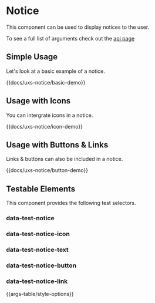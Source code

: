 # Notice

This component can be used to display notices to the user.

To see a full list of arguments check out the [api page](../api/components/uxs-notice)

## Simple Usage

Let's look at a basic example of a notice.

{{docs/uxs-notice/basic-demo}}

## Usage with Icons

You can intergrate icons in a notice.

{{docs/uxs-notice/icon-demo}}

## Usage with Buttons & Links

Links & buttons can also be included in a notice.

{{docs/uxs-notice/button-demo}}

## Testable Elements

This component provides the following test selectors.

### data-test-notice

### data-test-notice-icon

### data-test-notice-text

### data-test-notice-button

### data-test-notice-link

{{args-table/style-options}}
